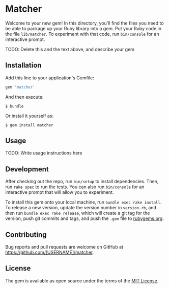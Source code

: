 # Matcher

Welcome to your new gem! In this directory, you'll find the files you need to be able to package up your Ruby library into a gem. Put your Ruby code in the file `lib/matcher`. To experiment with that code, run `bin/console` for an interactive prompt.

TODO: Delete this and the text above, and describe your gem

## Installation

Add this line to your application's Gemfile:

```ruby
gem 'matcher'
```

And then execute:

    $ bundle

Or install it yourself as:

    $ gem install matcher

## Usage

TODO: Write usage instructions here

## Development

After checking out the repo, run `bin/setup` to install dependencies. Then, run `rake spec` to run the tests. You can also run `bin/console` for an interactive prompt that will allow you to experiment.

To install this gem onto your local machine, run `bundle exec rake install`. To release a new version, update the version number in `version.rb`, and then run `bundle exec rake release`, which will create a git tag for the version, push git commits and tags, and push the `.gem` file to [rubygems.org](https://rubygems.org).

## Contributing

Bug reports and pull requests are welcome on GitHub at https://github.com/[USERNAME]/matcher.

## License

The gem is available as open source under the terms of the [MIT License](https://opensource.org/licenses/MIT).
